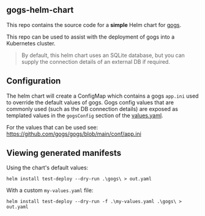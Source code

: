 gogs-helm-chart
---

This repo contains the source code for a **simple** Helm chart for [gogs](https://gogs.io/).

This repo can be used to assist with the deployment of gogs into a Kubernetes cluster.

> By default, this helm chart uses an SQLite database, but you can supply the connection details of an external 
> DB if required.

## Configuration

The helm chart will create a ConfigMap which contains a gogs `app.ini` used to override the default values of gogs.
Gogs config values that are commonly used (such as the DB connection details) are exposed as templated values in the 
`gogsConfig` section of the [values.yaml](./gogs/values.yaml).

For the values that can be used see: https://github.com/gogs/gogs/blob/main/conf/app.ini

## Viewing generated manifests

Using the chart's default values:

```shell
helm install test-deploy --dry-run .\gogs\ > out.yaml
```

With a custom `my-values.yaml` file:

```shell
helm install test-deploy --dry-run -f .\my-values.yaml .\gogs\ > out.yaml
```